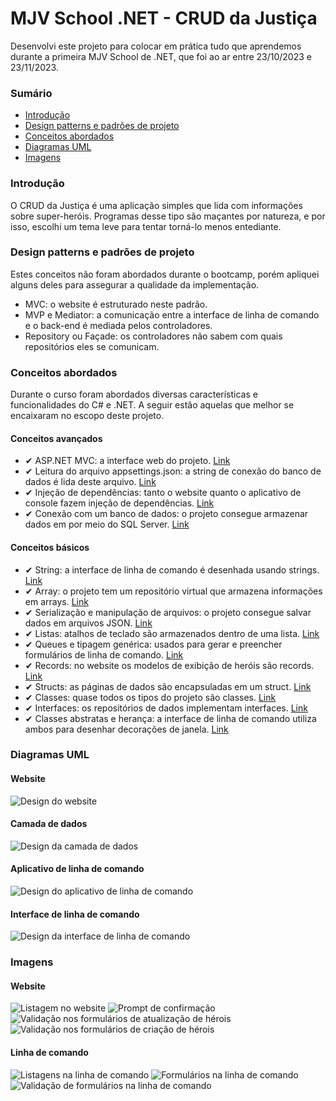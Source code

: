 # MJV School .NET - CRUD da Justiça
Desenvolvi este projeto para colocar em prática tudo que aprendemos durante a primeira MJV School de .NET, que foi ao ar entre 23/10/2023 e 23/11/2023.

### Sumário
- [Introdução](https://github.com/marvipi/MJVSchool.NET-CrudDaJustica#introdu%C3%A7%C3%A3o)
- [Design patterns e padrões de projeto](https://github.com/marvipi/MJVSchool.NET-CrudDaJustica#design-patterns-e-padr%C3%B5es-de-projeto)
- [Conceitos abordados](https://github.com/marvipi/MJVSchool.NET-CrudDaJustica#conceitos-abordados)
- [Diagramas UML](https://github.com/marvipi/MJVSchool.NET-CrudDaJustica#diagramas-uml)
- [Imagens](https://github.com/marvipi/MJVSchool.NET-CrudDaJustica#imagens)

### Introdução
O CRUD da Justiça é uma aplicação simples que lida com informações sobre super-heróis. Programas desse tipo são maçantes por natureza, e por isso, escolhi um tema leve para tentar torná-lo menos entediante.

### Design patterns e padrões de projeto
Estes conceitos não foram abordados durante o bootcamp, porém apliquei alguns deles para assegurar a qualidade da implementação.
- MVC: o website é estruturado neste padrão.
- MVP e Mediator: a comunicação entre a interface de linha de comando e o back-end é mediada pelos controladores.
- Repository ou Façade: os controladores não sabem com quais repositórios eles se comunicam.

### Conceitos abordados
Durante o curso foram abordados diversas características e funcionalidades do C# e .NET. A seguir estão aquelas que melhor se encaixaram no escopo deste projeto.
#### Conceitos avançados
- ✔ ASP.NET MVC: a interface web do projeto. [Link](https://github.com/marvipi/MJVSchool.NET-CrudDaJustica/tree/stable/src/CrudDaJustica.Website)
- ✔ Leitura do arquivo appsettings.json: a string de conexão do banco de dados é lida deste arquivo. [Link](https://github.com/marvipi/MJVSchool.NET-CrudDaJustica/blob/stable/src/CrudDaJustica.Website/Program.cs)
- ✔ Injeção de dependências: tanto o website quanto o aplicativo de console fazem injeção de dependências. [Link](https://github.com/marvipi/MJVSchool.NET-CrudDaJustica/blob/stable/src/CrudDaJustica.Website/Program.cs)
- ✔ Conexão com um banco de dados: o projeto consegue armazenar dados em por meio do SQL Server. [Link](https://github.com/marvipi/MJVSchool.NET-CrudDaJustica/blob/stable/src/CrudDaJustica.Data.Lib/Repository/SqlServerRepository.cs)

#### Conceitos básicos
- ✔ String: a interface de linha de comando é desenhada usando strings. [Link](https://github.com/marvipi/MJVSchool.NET-CrudDaJustica/blob/stable/src/CrudDaJustica.Cli.Lib/Views/Frame.cs)
- ✔ Array: o projeto tem um repositório virtual que armazena informações em arrays. [Link](https://github.com/marvipi/MJVSchool.NET-CrudDaJustica/blob/stable/src/CrudDaJustica.Data.Lib/Data/VirtualRepository.cs)
- ✔ Serialização e manipulação de arquivos: o projeto consegue salvar dados em arquivos JSON. [Link](https://github.com/marvipi/MJVSchool.NET-CrudDaJustica/blob/stable/src/CrudDaJustica.Data.Lib/Data/JsonRepository.cs)
- ✔ Listas: atalhos de teclado são armazenados dentro de uma lista. [Link](https://github.com/marvipi/MJVSchool.NET-CrudDaJustica/blob/stable/src/CrudDaJustica.Cli.Lib/Views/View.cs)
- ✔ Queues e tipagem genérica: usados para gerar e preencher formulários de linha de comando. [Link](https://github.com/marvipi/MJVSchool.NET-CrudDaJustica/blob/stable/src/CrudDaJustica.Cli.Lib/Forms/Form.cs)
- ✔ Records: no website os modelos de exibição de heróis são records. [Link](https://github.com/marvipi/MJVSchool.NET-CrudDaJustica/blob/stable/src/CrudDaJustica.Website/Models/HeroViewModel.cs)
- ✔ Structs: as páginas de dados são encapsuladas em um struct. [Link](https://github.com/marvipi/MJVSchool.NET-CrudDaJustica/blob/stable/src/CrudDaJustica.Data.Lib/Services/DataPage.cs)
- ✔ Classes: quase todos os tipos do projeto são classes. [Link](https://github.com/marvipi/MJVSchool.NET-CrudDaJustica/blob/stable/src/CrudDaJustica.Cli.App/Controller/HeroController.cs)
- ✔ Interfaces: os repositórios de dados implementam interfaces. [Link](https://github.com/marvipi/MJVSchool.NET-CrudDaJustica/blob/stable/src/CrudDaJustica.Data.Lib/Data/IHeroRepository.cs)
- ✔ Classes abstratas e herança: a interface de linha de comando utiliza ambos para desenhar decorações de janela. [Link](https://github.com/marvipi/MJVSchool.NET-CrudDaJustica/blob/stable/src/CrudDaJustica.Cli.Lib/Views/Frame.cs)

### Diagramas UML
#### Website
![Design do website](https://github.com/marvipi/MJVSchool.NET-CrudDaJustica/blob/stable/res/CrudDaJustica.Website.png)
#### Camada de dados
![Design da camada de dados](https://github.com/marvipi/MJVSchool.NET-CrudDaJustica/blob/stable/res/CrudDaJustica.Data.Lib.png)
#### Aplicativo de linha de comando
![Design do aplicativo de linha de comando](https://github.com/marvipi/MJVSchool.NET-CrudDaJustica/blob/stable/res/CrudDaJustica.Cli.App.png)
#### Interface de linha de comando
![Design da interface de linha de comando](https://github.com/marvipi/MJVSchool.NET-CrudDaJustica/blob/stable/res/CrudDaJustica.Cli.Lib.png)

### Imagens
#### Website
![Listagem no website](https://github.com/marvipi/MJVSchool.NET-CrudDaJustica/blob/stable/res/web-heroes.png)
![Prompt de confirmação](https://github.com/marvipi/MJVSchool.NET-CrudDaJustica/blob/stable/res/web-confirmation-prompt.png)
![Validação nos formulários de atualização de hérois](https://github.com/marvipi/MJVSchool.NET-CrudDaJustica/blob/stable/res/web-updatehero-validation.png)
![Validação nos formulários de criação de hérois](https://github.com/marvipi/MJVSchool.NET-CrudDaJustica/blob/stable/res/web-createhero-validation.png)

#### Linha de comando
![Listagens na linha de comando](https://github.com/marvipi/MJVSchool.NET-CrudDaJustica/blob/stable/res/cli.png)
![Formulários na linha de comando](https://github.com/marvipi/MJVSchool.NET-CrudDaJustica/blob/stable/res/cli-form.png)
![Validação de formulários na linha de comando](https://github.com/marvipi/MJVSchool.NET-CrudDaJustica/blob/stable/res/cli-form-validation.png)
